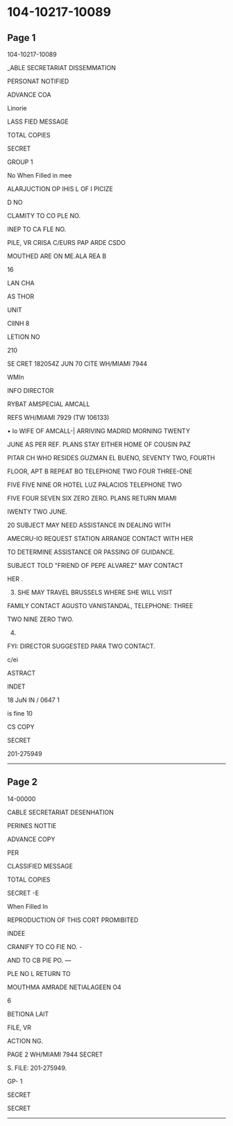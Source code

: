 # 104-10217-10089

## Page 1

104-10217-10089

_ABLE SECRETARIAT DISSEMMATION

PERSONAT NOTIFIED

ADVANCE COA

Linorie

LASS FIED MESSAGE

TOTAL COPIES

SECRET

GROUP 1

No When Filled in mee

ALARJUCTION OP IHIS L OF I PICIZE

D NO

CLAMITY TO CO PLE NO.

INEP TO CA FLE NO.

PILE, VR CRISA C/EURS PAP ARDE CSDO

MOUTHED ARE ON ME.ALA REA B

16

LAN CHA

AS THOR

UNIT

ClINH 8

LETION NO

210

SE CRET 182054Z JUN 70 CITE WH/MIAMI 7944

WMIn

INFO DIRECTOR

RYBAT AMSPECIAL AMCALL

REFS WH/MIAMI 7929 (TW 106133)

• lo WIFE OF AMCALL-| ARRIVING MADRID MORNING TWENTY

JUNE AS PER REF. PLANS STAY EITHER HOME OF COUSIN PAZ

PITAR CH WHO RESIDES GUZMAN EL BUENO, SEVENTY TWO, FOURTH

FLOOR, APT B REPEAT BO TELEPHONE TWO FOUR THREE-ONE

FIVE FIVE NINE OR HOTEL LUZ PALACIOS TELEPHONE TWO

FIVE FOUR SEVEN SIX ZERO ZERO. PLANS RETURN MIAMI

IWENTY TWO JUNE.

20 SUBJECT MAY NEED ASSISTANCE IN DEALING WITH

AMECRU-IO REQUEST STATION ARRANGE CONTACT WITH HER

TO DETERMINE ASSISTANCE OR PASSING OF GUIDANCE.

SUBJECT TOLD "FRIEND OF PEPE ALVAREZ" MAY CONTACT

HER .

3. SHE MAY TRAVEL BRUSSELS WHERE SHE WILL VISIT

FAMILY CONTACT AGUSTO VANISTANDAL, TELEPHONE: THREE

TWO NINE ZERO TWO.

4.

FYI: DIRECTOR SUGGESTED PARA TWO CONTACT.

c/ei

ASTRACT

INDET

18 JuN IN / 0647 1

is fine 10

CS COPY

SECRET

201-275949

---

## Page 2

14-00000

CABLE SECRETARIAT DESENHATION

PERINES NOTTIE

ADVANCE COPY

PER

CLASSIFIED MESSAGE

TOTAL COPIES

SECRET -E

When Filled In

REPRODUCTION OF THIS CORT PROMIBITED

INDEE

CRANIFY TO CO FIE NO. -

AND TO CB PIE PO. —

PLE NO L RETURN TO

MOUTHMA AMRADE NETIALAGEEN O4

6

BETIONA LAIT

FILE, VR

ACTION NG.

PAGE 2 WH/MIAMI 7944 SECRET

S. FILE: 201-275949.

GP- 1

SECRET

SECRET

---

